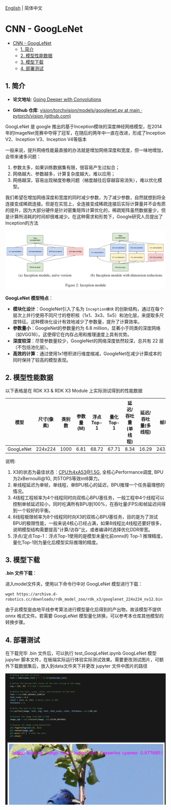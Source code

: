 [English](./README.md) | 简体中文

# CNN - GoogLeNet

- [CNN - GoogLeNet](#cnn---googlenet)
  - [1. 简介](#1-简介)
  - [2. 模型性能数据](#2-模型性能数据)
  - [3. 模型下载](#3-模型下载)
  - [4. 部署测试](#4-部署测试)

## 1. 简介

- **论文地址**: [Going Deeper with Convolutions](https://arxiv.org/abs/1409.4842)

- **Github 仓库**: [vision/torchvision/models/googlenet.py at main · pytorch/vision (github.com)](https://github.com/pytorch/vision/blob/main/torchvision/models/googlenet.py)

GoogLeNet 是 google 推出的基于Inception模块的深度神经网络模型，在2014年的ImageNet竞赛中夺得了冠军，在随后的两年中一直在改进，形成了Inception V2、Inception V3、Inception V4等版本

一般来说，提升网络性能最直接的办法就是增加网络深度和宽度，但一味地增加，会带来诸多问题：
1. 参数太多，如果训练数据集有限，很容易产生过拟合；
2. 网络越大、参数越多，计算复杂度越大，难以应用；
3. 网络越深，容易出现梯度弥散问题（梯度越往后穿越容易消失），难以优化模型。

我们希望在增加网络深度和宽度的同时减少参数，为了减少参数，自然就想到将全连接变成稀疏连接。但是在实现上，全连接变成稀疏连接后实际计算量并不会有质的提升，因为大部分硬件是针对密集矩阵计算优化的，稀疏矩阵虽然数据量少，但是计算所消耗的时间却很难减少。在这种需求和形势下，Google研究人员提出了Inception的方法

![](./data/GoogLeNet_architecture.png)

**GoogLeNet 模型特点**：

- **模块化设计**：GoogleNet引入了名为 `Inception模块` 的创新结构，通过在每个层次上并行使用不同尺寸的卷积核（1x1、3x3、5x5）和池化层，来提取多尺度特征。这种模块化设计有效地减少了参数量，提升了计算效率。
- **参数量小**：GoogleNet的参数量约为 6.8 million，显著小于同类的深度网络（如VGG16）。这使得它在内存占用和推理速度上具有优势。
- **深度较深**：尽管参数量较少，GoogleNet的网络深度依然较深，总共有 22 层（不包括池化层）。
- **高效的计算**：通过使用1x1卷积进行维度缩减，GoogleNet在减少计算成本的同时保持了较高的模型表现。


## 2. 模型性能数据

以下表格是在 RDK X3 & RDK X3 Module 上实际测试得到的性能数据


| 模型          | 尺寸(像素)  | 类别数  | 参数量(M) | 浮点Top-1  | 量化Top-1  | 延迟/吞吐量(单线程) | 延迟/吞吐量(多线程) | 帧率     |
| ----------- | ------- | ---- | ------ | ----- | ----- | ----------- | ----------- | ------ |
| GoogLeNet    | 224x224     | 1000     | 6.81      | 68.72     | 67.71     | 8.34        | 16.29        | 243.51      |


说明: 
1. X3的状态为最佳状态：CPU为4xA53@1.5G, 全核心Performance调度, BPU为2xBernoulli@1G, 共5TOPS等效int8算力。
2. 单线程延迟为单帧，单线程，单BPU核心的延迟，BPU推理一个任务最理想的情况。
3. 4线程工程帧率为4个线程同时向双核心BPU塞任务，一般工程中4个线程可以控制单帧延迟较小，同时吃满所有BPU到100%，在吞吐量(FPS)和帧延迟间得到一个较好的平衡。
4. 8线程极限帧率为8个线程同时向X3的双核心BPU塞任务，目的是为了测试BPU的极限性能，一般来说4核心已经占满，如果8线程比4线程还要好很多，说明模型结构需要提高"计算/访存"比，或者编译时选择优化DDR带宽。
5. 浮点/定点Top-1：浮点Top-1使用的是模型未量化前onnx的 Top-1 推理精度，量化Top-1则为量化后模型实际推理的精度。

## 3. 模型下载

**.bin 文件下载**：

进入model文件夹，使用以下命令行中对 GoogLeNet 模型进行下载：

```shell
wget https://archive.d-robotics.cc/downloads/rdk_model_zoo/rdk_x3/googlenet_224x224_nv12.bin
```

由于此模型是由地平线参考算法进行模型量化后得到的产出物，故该模型不提供 onnx 格式文件。若需要 GoogLeNet 模型量化转换，可以参考本仓库其他模型的转换步骤。

## 4. 部署测试

在下载完毕 .bin 文件后，可以执行 test_GoogLeNet.ipynb GoogLeNet 模型 jupyter 脚本文件，在板端实际运行体验实际测试效果。需要更改测试图片，可额外下载数据集后，放入到data文件夹下并更改 jupyter 文件中图片的路径

![](./data/inference.png)

